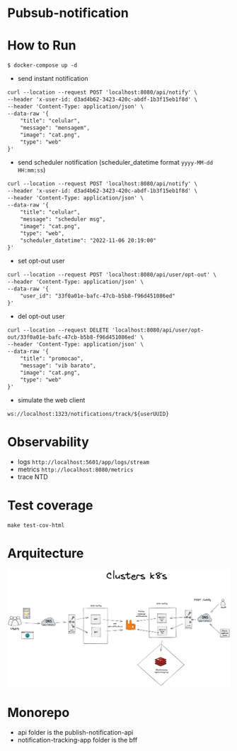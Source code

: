 # Pubsub-notification

# How to Run

```
$ docker-compose up -d
```

- send instant notification
```
curl --location --request POST 'localhost:8080/api/notify' \
--header 'x-user-id: d3ad4b62-3423-420c-abdf-1b3f15eb1f8d' \
--header 'Content-Type: application/json' \
--data-raw '{
    "title": "celular",
    "message": "mensagem",
    "image": "cat.png",
    "type": "web"
}'
```

- send scheduler notification (scheduler_datetime format `yyyy-MM-dd HH:mm:ss`)
```
curl --location --request POST 'localhost:8080/api/notify' \
--header 'x-user-id: d3ad4b62-3423-420c-abdf-1b3f15eb1f8d' \
--header 'Content-Type: application/json' \
--data-raw '{
    "title": "celular",
    "message": "scheduler msg",
    "image": "cat.png",
    "type": "web",
    "scheduler_datetime": "2022-11-06 20:19:00"
}'
```

- set opt-out user
```
curl --location --request POST 'localhost:8080/api/user/opt-out' \
--header 'Content-Type: application/json' \
--data-raw '{
    "user_id": "33f0a01e-bafc-47cb-b5b8-f96d451086ed"
}'
```

- del opt-out user
```
curl --location --request DELETE 'localhost:8080/api/user/opt-out/33f0a01e-bafc-47cb-b5b8-f96d451086ed' \
--header 'Content-Type: application/json' \
--data-raw '{
    "title": "promocao",
    "message": "vib barato",
    "image": "cat.png",
    "type": "web"
}'
```

- simulate the web client
```
ws://localhost:1323/notifications/track/${userUUID}
```


# Observability
- logs `http://localhost:5601/app/logs/stream`
- metrics `http://localhost:8080/metrics`
- trace NTD

# Test coverage
```
make test-cov-html
```
# Arquitecture

![Overall Architecture](assets/architecture.png)

# Monorepo

- api folder is the publish-notification-api
- notification-tracking-app folder is the bff
